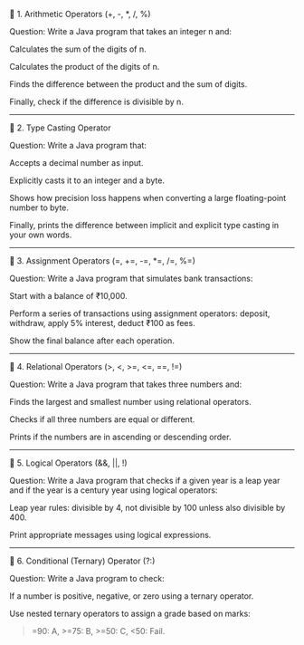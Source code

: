 

🔹 1. Arithmetic Operators (+, -, *, /, %)

Question:
Write a Java program that takes an integer n and:

Calculates the sum of the digits of n.

Calculates the product of the digits of n.

Finds the difference between the product and the sum of digits.

Finally, check if the difference is divisible by n.



---

🔹 2. Type Casting Operator

Question:
Write a Java program that:

Accepts a decimal number as input.

Explicitly casts it to an integer and a byte.

Shows how precision loss happens when converting a large floating-point number to byte.

Finally, prints the difference between implicit and explicit type casting in your own words.



---

🔹 3. Assignment Operators (=, +=, -=, *=, /=, %=)

Question:
Write a Java program that simulates bank transactions:

Start with a balance of ₹10,000.

Perform a series of transactions using assignment operators: deposit, withdraw, apply 5% interest, deduct ₹100 as fees.

Show the final balance after each operation.



---

🔹 4. Relational Operators (>, <, >=, <=, ==, !=)

Question:
Write a Java program that takes three numbers and:

Finds the largest and smallest number using relational operators.

Checks if all three numbers are equal or different.

Prints if the numbers are in ascending or descending order.



---

🔹 5. Logical Operators (&&, ||, !)

Question:
Write a Java program that checks if a given year is a leap year and if the year is a century year using logical operators:

Leap year rules: divisible by 4, not divisible by 100 unless also divisible by 400.

Print appropriate messages using logical expressions.



---

🔹 6. Conditional (Ternary) Operator (?:)

Question:
Write a Java program to check:

If a number is positive, negative, or zero using a ternary operator.

Use nested ternary operators to assign a grade based on marks:

>=90: A, >=75: B, >=50: C, <50: Fail.














